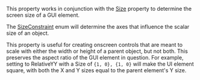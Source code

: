 This property works in conjunction with the [Size](https://create.roblox.com/docs/reference/engine/classes/GuiObject.Size) property
to determine the screen size of a GUI element.

The [SizeConstraint](https://developer.roblox.com/en-us/api-reference/enum/SizeConstraint) enum will determine the axes that influence the
scalar size of an object.

This property is useful for creating onscreen controls that are meant to
scale with either the width or height of a parent object, but not both.
This preserves the aspect ratio of the GUI element in question. For
example, setting to RelativeYY with a Size of `{1, 0}, {1, 0}` will make
the UI element square, with both the X and Y sizes equal to the parent
element's Y size.